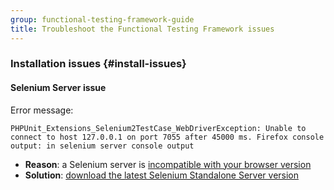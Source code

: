 ```yaml
---
group: functional-testing-framework-guide
title: Troubleshoot the Functional Testing Framework issues
---
```


### Installation issues {#install-issues}

#### Selenium Server issue

Error message:

```terminal
PHPUnit_Extensions_Selenium2TestCase_WebDriverException: Unable to connect to host 127.0.0.1 on port 7055 after 45000 ms. Firefox console output: in selenium server console output
```

*  **Reason**: a Selenium server is [incompatible with your browser version](https://selenium.dev/documentation/en/getting_started_with_webdriver/browsers/)
*  **Solution**: [download the latest Selenium Standalone Server version](http://docs.seleniumhq.org/download/)
